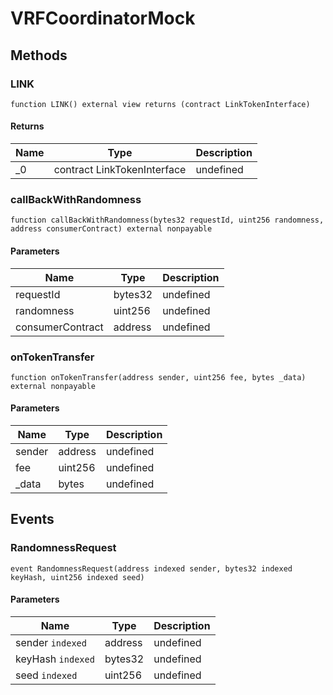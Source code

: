 # VRFCoordinatorMock









## Methods

### LINK

```solidity
function LINK() external view returns (contract LinkTokenInterface)
```






#### Returns

| Name | Type | Description |
|---|---|---|
| _0 | contract LinkTokenInterface | undefined |

### callBackWithRandomness

```solidity
function callBackWithRandomness(bytes32 requestId, uint256 randomness, address consumerContract) external nonpayable
```





#### Parameters

| Name | Type | Description |
|---|---|---|
| requestId | bytes32 | undefined |
| randomness | uint256 | undefined |
| consumerContract | address | undefined |

### onTokenTransfer

```solidity
function onTokenTransfer(address sender, uint256 fee, bytes _data) external nonpayable
```





#### Parameters

| Name | Type | Description |
|---|---|---|
| sender | address | undefined |
| fee | uint256 | undefined |
| _data | bytes | undefined |



## Events

### RandomnessRequest

```solidity
event RandomnessRequest(address indexed sender, bytes32 indexed keyHash, uint256 indexed seed)
```





#### Parameters

| Name | Type | Description |
|---|---|---|
| sender `indexed` | address | undefined |
| keyHash `indexed` | bytes32 | undefined |
| seed `indexed` | uint256 | undefined |



